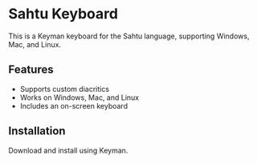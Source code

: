 # Sahtu Keyboard
This is a Keyman keyboard for the Sahtu language, supporting Windows, Mac, and Linux.

## Features
- Supports custom diacritics
- Works on Windows, Mac, and Linux
- Includes an on-screen keyboard

## Installation
Download and install using Keyman.
